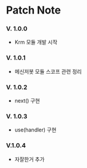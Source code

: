 # Patch Note


### V. 1.0.0
 - Krm 모듈 개발 시작

### V. 1.0.1
 - 메신저봇 모듈 스코프 관련 정리

### V. 1.0.2
 - next() 구현

### V. 1.0.3
 - use(handler) 구현

### V.1.0.4
 - 자잘한거 추가